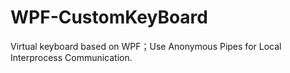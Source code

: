 # WPF-CustomKeyBoard
Virtual keyboard based on WPF；Use Anonymous Pipes for Local Interprocess Communication.
